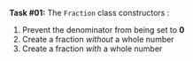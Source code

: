 **Task #01:** The `Fraction` class constructors :

1. Prevent the denominator from being set to **0**
2. Create a fraction _without_ a whole number
3. Create a fraction _with_ a whole number
